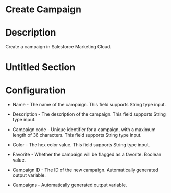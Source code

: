 ﻿# Create Campaign

# Description

Create a campaign in Salesforce Marketing Cloud.

# Untitled Section

# Configuration

* Name - The name of the campaign. This field supports String type input.
* Description - The description of the campaign. This field supports String type input.
* Campaign code - Unique identifier for a campaign, with a maximum length of 36 characters. This field supports String type input.
* Color - The hex color value. This field supports String type input.
* Favorite - Whether the campaign will be flagged as a favorite. Boolean value.









* Campaign ID - The ID of the new campaign. Automatically generated output variable.
* Campaigns - Automatically generated output variable.
